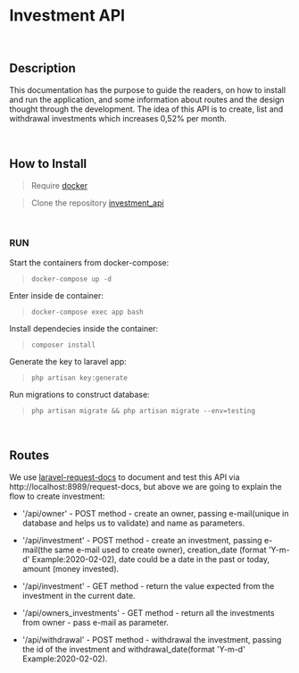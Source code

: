 # Investment API

&nbsp;
## Description

This documentation has the purpose to guide the readers, on how to install and run the application, and some information about routes and the design thought through the development.
The idea of this API is to create, list and withdrawal investments which increases 0,52% per month.

&nbsp;
## How to Install

> Require [docker](https://docs.docker.com/get-docker/)

> Clone the repository [investment_api](https://github.com/bruno-holanda15/investment_api/tree/development)

&nbsp;
### RUN
Start the containers from docker-compose:
> `docker-compose up -d`

Enter inside de container:
> `docker-compose exec app bash` 

Install dependecies inside the container:
> `composer install` 

Generate the key to laravel app:
> `php artisan key:generate` 

Run migrations to construct database:
> `php artisan migrate && php artisan migrate --env=testing`

&nbsp;
## Routes
We use [laravel-request-docs](https://github.com/rakutentech/laravel-request-docs) to document and test this API via http://localhost:8989/request-docs, but above we are going to explain the flow to create investment:

- '/api/owner' - POST method - create an owner, passing e-mail(unique in database and helps us to validate) and name as parameters.

- '/api/investment' - POST method - create an investment, passing e-mail(the same e-mail used to create owner), creation_date (format 'Y-m-d' Example:2020-02-02), date could be a date in the past or today, amount (money invested).

- '/api/investment' - GET method - return the value expected from the investment in the current date.

- '/api/owners_investments' - GET method - return all the investments from owner - pass e-mail as parameter.

- '/api/withdrawal' - POST method - withdrawal the investment, passing the id of the investment and withdrawal_date(format 'Y-m-d' Example:2020-02-02).






